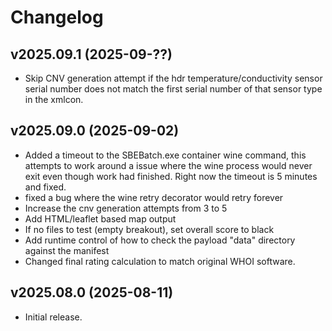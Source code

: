 # Changelog

## v2025.09.1 (2025-09-??)
* Skip CNV generation attempt if the hdr temperature/conductivity sensor serial number does not match the first serial number of that sensor type in the xmlcon.

## v2025.09.0 (2025-09-02)
* Added a timeout to the SBEBatch.exe container wine command, this attempts to work around a issue where the wine process would never exit even though work had finished.
  Right now the timeout is 5 minutes and fixed.
* fixed a bug where the wine retry decorator would retry forever
* Increase the cnv generation attempts from 3 to 5
* Add HTML/leaflet based map output
* If no files to test (empty breakout), set overall score to black
* Add runtime control of how to check the payload "data" directory against the manifest
* Changed final rating calculation to match original WHOI software.

## v2025.08.0 (2025-08-11)
* Initial release.
